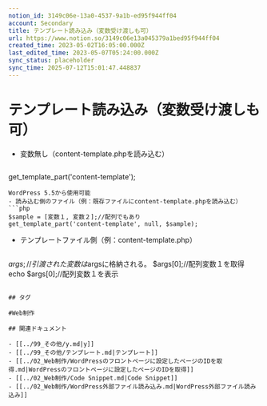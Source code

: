 ```yaml
---
notion_id: 3149c06e-13a0-4537-9a1b-ed95f944ff04
account: Secondary
title: テンプレート読み込み（変数受け渡しも可）
url: https://www.notion.so/3149c06e13a045379a1bed95f944ff04
created_time: 2023-05-02T16:05:00.000Z
last_edited_time: 2023-05-07T05:24:00.000Z
sync_status: placeholder
sync_time: 2025-07-12T15:01:47.448837
---
```

# テンプレート読み込み（変数受け渡しも可）

- 変数無し（content-template.phpを読み込む）
  ```php
get_template_part('content-template');
  ```
WordPress 5.5から使用可能
- 読み込む側のファイル（例：既存ファイルにcontent-template.phpを読み込む）
  ```php
$sample = [変数１, 変数２];//配列でもあり
get_template_part('content-template', null, $sample);
  ```
- テンプレートファイル側（例：content-template.php）
  ```php
$args;//引渡された変数は$argsに格納される。
$args[0];//配列変数１を取得
echo $args[0];//配列変数１を表示
  ```

## タグ

#Web制作 

## 関連ドキュメント

- [[../99_その他/y.md|y]]
- [[../99_その他/テンプレート.md|テンプレート]]
- [[../02_Web制作/WordPressのフロントページに設定したページのIDを取得.md|WordPressのフロントページに設定したページのIDを取得]]
- [[../02_Web制作/Code Snippet.md|Code Snippet]]
- [[../02_Web制作/WordPress外部ファイル読み込み.md|WordPress外部ファイル読み込み]]
